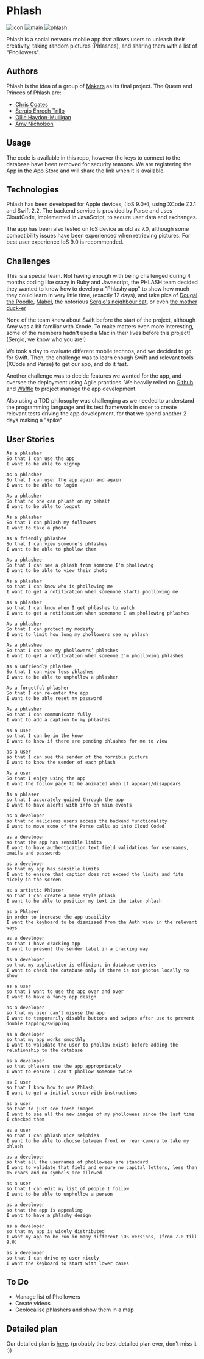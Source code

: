 # Phlash
![icon](http://i.imgur.com/XCR468v.png) ![main](http://i.imgur.com/4AyMZ4o.png) ![phlash](http://i.imgur.com/3P3he6l.png)

Phlash is a social network mobile app that allows users to unleash their creativity, taking random pictures (Phlashes), and sharing them with a list of "Phollowers".

## Authors

Phlash is the idea of a group of [Makers](http://www.makersacademy.com/) as its final project.  The Queen and Princes of Phlash are:

 * [Chris Coates](https://github.com/chriselevate)
 * [Sergio Enrech Trillo](https://github.com/tigretoncio)
 * [Ollie Haydon-Mulligan](https://github.com/ollieh-m)
 * [Amy Nicholson](https://github.com/missamynicholson)

## Usage
 
 The code is available in this repo, however the keys to connect to the database have been removed for security reasons.  We are registering the App in the App Store and will share the link when it is available.
 
## Technologies
 
Phlash has been developed for Apple devices, (IoS 9.0+), using XCode 7.3.1 and Swift 2.2. The backend service is provided by Parse and uses CloudCode, implemented in JavaScript, to secure user data and exchanges.  
 
The app has been also tested on IoS device as old as 7.0, although some compatibility issues have been experienced when retrieving pictures.  For best user experience IoS 9.0 is recommended.

## Challenges

This is a special team.  Not having enough with being challenged during 4 months coding like crazy in Ruby and Javascript, the PHLASH team decided they wanted to know how to develop a "Phlashy app" to show how much they could learn in very little time, (exactly 12 days), and take pics of [Dougal the Poodle](http://i.imgur.com/0pCDeFB.png?1), [Mabel](http://i.imgur.com/ZI8mXE7.jpg), the notorious [Sergio's neighbour cat](http://i.imgur.com/e6TL1Sr.png), or even [the mother duck-er](http://i.imgur.com/aTSMhz9.png)
 
None of the team knew about Swift before the start of the project, although Amy was a bit familiar with Xcode.  To make matters even more interesting, some of the members hadn't used a Mac in their lives before this project! (Sergio, we know who you are!)
 
We took a day to evaluate different mobile technos, and we decided to go for Swift.  Then, the challenge was to learn enough Swift and relevant tools (XCode and Parse) to get our app, and do it fast. 

Another challenge was to decide features we wanted for the app, and oversee the deployment using Agile practices.  We heavily relied on [Github](https://github.com) and [Waffle](https://waffle.io) to project manage the app development. 
 
Also using a TDD philosophy was challenging as we needed to understand the programming language and its test framework in order to create relevant tests driving the app development, for that we spend another 2 days making a "spike"

## User Stories
```
As a phlasher
So that I can use the app
I want to be able to signup
```
```
As a phlasher
So that I can user the app again and again
I want to be able to login
```
```
As a phlasher
So that no one can phlash on my behalf
I want to be able to logout
```
```
As a phlasher
So that I can phlash my followers
I want to take a photo
```
```
As a friendly phlashee
So that I can view someone's phlashes
I want to be able to phollow them
```
```
As a phlashee
So that I can see a phlash from someone I'm phollowing
I want to be able to view their photo
```
```
As a phlasher
so that I can know who is phollowing me
I want to get a notification when somenone starts phollowing me
```
```
As a phlasher
so that I can know when I get phlashes to watch
I want to get a notification when somenone I am phollowing phlashes
```
```
As a phlasher
So that I can protect my modesty
I want to limit how long my phollowers see my phlash
```
```
As a phlashee
So that I can see my phollowers’ phlashes
I want to get a notification when someone I’m phollowing phlashes
```
```
As a unfriendly phlashee
So that I can view less phlashes
I want to be able to unphollow a phlasher
```
```
As a forgetful phlasher
So that I can re-enter the app
I want to be able reset my password
```
```
As a phlasher
So that I can communicate fully
I want to add a caption to my phlashes
```
```
as a user
so that I can be in the know
I want to know if there are pending phlashes for me to view
```
```
as a user
so that I can sue the sender of the horrible picture
I want to know the sender of each phlash
```
```
As a user
So that I enjoy using the app
I want the follow page to be animated when it appears/disappears
```
```
As a phlaser
so that I accurately guided through the app
I want to have alerts with info on main events
```
```
as a developer
so that no malicious users access the backend functionality
I want to move some of the Parse calls up into Cloud Coded
```
```
as a developer
so that the app has sensible limits
I want to have authentication text field validations for usernames, emails and passwords
```
```
as a developer
so that my app has sensible limits
I want to ensure that caption does not exceed the limits and fits nicely in the screen
```
```
as a artistic Phlaser
so that I can create a meme style phlash
I want to be able to position my text in the taken phlash
```
```
as a Phlaser
in order to increase the app usability
I want the keyboard to be dismissed from the Auth view in the relevant ways
```
```
as a developer
so that I have cracking app
I want to present the sender label in a cracking way
```
```
as a developer
so that my application is efficient in database queries
I want to check the database only if there is not photos locally to show
```
```
as a user
so that I want to use the app over and over
I want to have a fancy app design
```
```
as a developer
so that my user can't misuse the app
I want to temporarily disable buttons and swipes after use to prevent double tapping/swipping
```
```
as a developer
so that my app works smoothly
I want to validate the user to phollow exists before adding the relationship to the database
```
```  
as a developer
so that phlasers use the app appropriately
I want to ensure I can't phollow someone twice
```  
```
as I user
so that I know how to use Phlash
I want to get a initial screen with instructions
```
```
as a user
so that to just see fresh images
I want to see all the new images of my phollowees since the last time I checked them
```  
```
as a user
so that I can phlash nice selphies
I want to be able to choose between front or rear camera to take my phlash
```  
```
as a developer
so that all the usernames of phollowees are standard
I want to validate that field and ensure no capital letters, less than 15 chars and no symbols are allowed
```  
```
as a user
so that I can edit my list of people I follow
I want to be able to unphollow a person
```  
```
as a developer
so that the app is appealing
I want to have a phlashy design
```  
```
as a developer
so that my app is widely distributed
I want my app to be run in many different iOS versions, (from 7.0 till 9.0)
```
```
as a developer
so that I can drive my user nicely
I want the keyboard to start with lower cases
```

## To Do
- Manage list of Phollowers
- Create videos
- Geolocalise phlashers and show them in a map

## Detailed plan
Our detailed plan is [here](https://www.youtube.com/watch?v=LfmrHTdXgK4). 
(probably the best detailed plan ever, don't miss it :))
